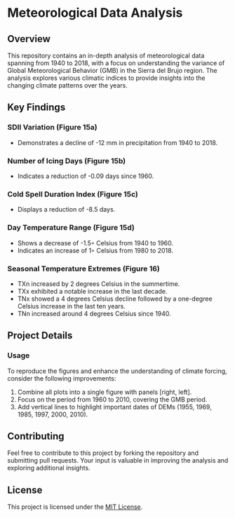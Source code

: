# Meteorological Data Analysis

## Overview

This repository contains an in-depth analysis of meteorological data spanning from 1940 to 2018, with a focus on understanding the variance of Global Meteorological Behavior (GMB) in the Sierra del Brujo region. The analysis explores various climatic indices to provide insights into the changing climate patterns over the years.

## Key Findings

### SDII Variation (Figure 15a)

- Demonstrates a decline of -12 mm in precipitation from 1940 to 2018.

### Number of Icing Days (Figure 15b)

- Indicates a reduction of -0.09 days since 1960.

### Cold Spell Duration Index (Figure 15c)

- Displays a reduction of -8.5 days.

### Day Temperature Range (Figure 15d)

- Shows a decrease of -1.5◦ Celsius from 1940 to 1960.
- Indicates an increase of 1◦ Celsius from 1980 to 2018.

### Seasonal Temperature Extremes (Figure 16)

- TXn increased by 2 degrees Celsius in the summertime.
- TXx exhibited a notable increase in the last decade.
- TNx showed a 4 degrees Celsius decline followed by a one-degree Celsius increase in the last ten years.
- TNn increased around 4 degrees Celsius since 1940.

## Project Details

### Usage

To reproduce the figures and enhance the understanding of climate forcing, consider the following improvements:

1. Combine all plots into a single figure with panels [right, left].
2. Focus on the period from 1960 to 2010, covering the GMB period.
3. Add vertical lines to highlight important dates of DEMs (1955, 1969, 1985, 1997, 2000, 2010).

## Contributing

Feel free to contribute to this project by forking the repository and submitting pull requests. Your input is valuable in improving the analysis and exploring additional insights.

## License

This project is licensed under the [MIT License](LICENSE).
